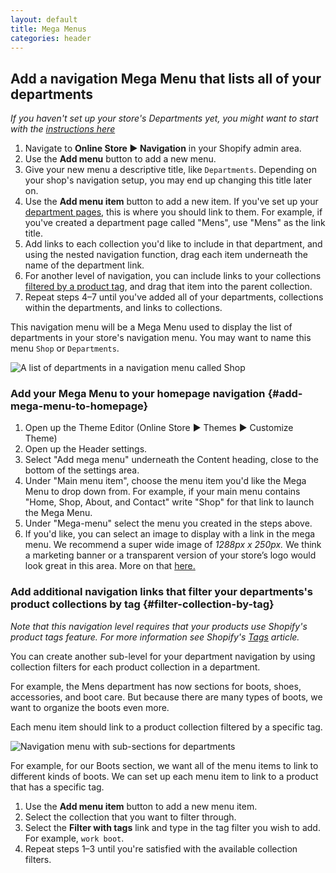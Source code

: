 ```yaml
---
layout: default
title: Mega Menus
categories: header
---
```


## Add a navigation Mega Menu that lists all of your departments

_If you haven't set up your store's Departments yet, you might want to start with the [instructions here](/capital/departments/)_

  1. Navigate to **Online Store ► Navigation** in your Shopify admin area.
  2. Use the **Add menu** button to add a new menu.
  3. Give your new menu a descriptive title, like `Departments`. 
  Depending on your shop's navigation setup, you may end up changing this title later on.
  4. Use the **Add menu item** button to add a new item. If you've set up your [department pages](/capital/departments/), this is where you should link to them. For example, if you've created a department page called "Mens", use "Mens" as the link title. 
  5. Add links to each collection you'd like to include in that department, and using the nested navigation function, drag each item underneath the name of the department link.
  6. For another level of navigation, you can include links to your collections [filtered by a product tag](http://docs.agoodmachine.co/capital/mega-menus/#filter-collection-by-tag), and drag that item into the parent collection.
  7. Repeat steps 4–7 until you've added all of your departments, collections within the departments, and links to collections.
  

This navigation menu will be a Mega Menu used to display the list of departments in your store's navigation menu. You may want to name this menu `Shop` or `Departments`.

![A list of departments in a navigation menu called Shop](../images/departments-navigation-menu.png)

### Add your Mega Menu to your homepage navigation {#add-mega-menu-to-homepage}

  1. Open up the Theme Editor (Online Store ► Themes ► Customize Theme)
  2. Open up the Header settings.
  3. Select "Add mega menu" underneath the Content heading, close to the bottom of the settings area.
  4. Under "Main menu item", choose the menu item you'd like the Mega Menu to drop down from. For example, if your main menu contains "Home, Shop, About, and Contact" write "Shop" for that link to launch the Mega Menu.
  5. Under "Mega-menu" select the menu you created in the steps above.
  6. If you'd like, you can select an image to display with a link in the mega menu. We recommend a super wide image of *1288px x 250px.* We think a marketing banner or a transparent version of your store’s logo would look great in this area. More on that [here.](http://docs.agoodmachine.co/capital/image-dimensions/#departments-navigation-image)

### Add additional navigation links that filter your departments's product collections by tag {#filter-collection-by-tag}

_Note that this navigation level requires that your products use Shopify's product tags feature. For more information see Shopify's [Tags](https://help.shopify.com/manual/products/add-update-products#tags) article._

You can create another sub-level for your department navigation by using collection filters for each product collection in a department.

For example, the Mens department has now sections for boots, shoes, accessories, and boot care. But because there are many types of boots, we want to organize the boots even more.

Each menu item should link to a product collection filtered by a specific tag.

![Navigation menu with sub-sections for departments](../images/department-sub-section-navigation-menu-with-tag-filtering.png)

For example, for our Boots section, we want all of the menu items to link to different kinds of boots. We can set up each menu item to link to a product that has a specific tag.

  1. Use the **Add menu item** button to add a new menu item.
  2. Select the collection that you want to filter through.
  3. Select the **Filter with tags** link and type in the tag filter you wish to add. For example, `work boot`.
  4. Repeat steps 1–3 until you're satisfied with the available collection filters.
